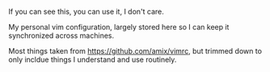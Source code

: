 If you can see this, you can use it, I don't care.

My personal vim configuration, largely stored here so I can keep it synchronized across machines.

Most things taken from https://github.com/amix/vimrc, but trimmed down to only incldue things I understand and use routinely.
